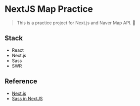 # NextJS Map Practice

> This is a practice project for Next.js and Naver Map API. 🚀

## Stack

- React
- Next.js
- Sass
- SWR

## Reference

- [Next.js](https://nextjs.org/)
- [Sass in NextJS](https://nextjs.org/docs/basic-features/built-in-css-support#sass-support)
